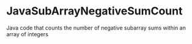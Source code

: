 # JavaSubArrayNegativeSumCount
Java code that counts the number of negative subarray sums within an array of integers
